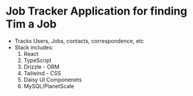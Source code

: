 # Job Tracker Application for finding Tim a Job
 - Tracks Users, Jobs, contacts, correspondence, etc
 - Stack includes:
   1) React
   2) TypeScript
   3) Drizzle - ORM
   4) Tailwind - CSS
   5) Daisy UI Componenets
   6) MySQL/PlanetScale

